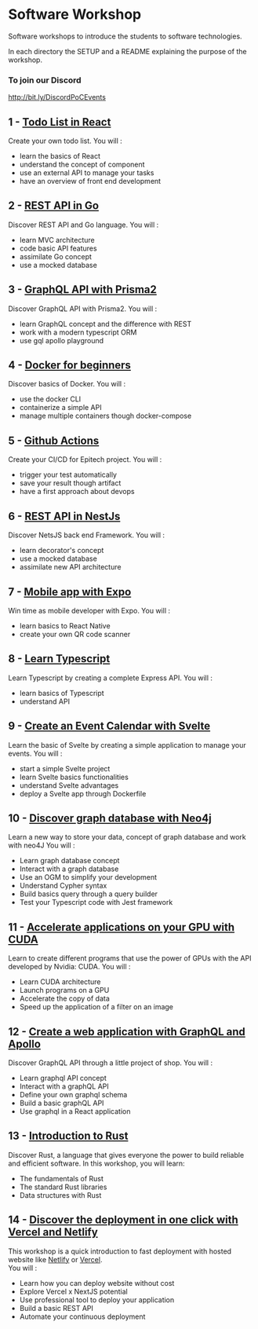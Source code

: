 # Software Workshop

Software workshops to introduce the students to software technologies.

In each directory the SETUP and a README explaining the purpose of the workshop.

### To join our Discord
http://bit.ly/DiscordPoCEvents

## 1 - [Todo List in React](01.React)

Create your own todo list. You will :
 - learn the basics of React
 - understand the concept of component
 - use an external API to manage your tasks
 - have an overview of front end development

## 2 - [REST API in Go](02.Go)

Discover REST API and Go language. You will :
 - learn MVC architecture
 - code basic API features
 - assimilate Go concept
 - use a mocked database

## 3 - [GraphQL API with Prisma2](03.Prisma)

Discover GraphQL API with Prisma2. You will :
 - learn GraphQL concept and the difference with REST
 - work with a modern typescript ORM
 - use gql apollo playground

## 4 - [Docker for beginners](04.Docker)

Discover basics of Docker. You will :
 - use the docker CLI
 - containerize a simple API
 - manage multiple containers though docker-compose

## 5 - [Github Actions](05.Actions)

Create your CI/CD for Epitech project. You will :
 - trigger your test automatically
 - save your result though artifact
 - have a first approach about devops

## 6 - [REST API in NestJs](06.Nest)

Discover NetsJS back end Framework. You will :
 - learn decorator's concept
 - use a mocked database
 - assimilate new API architecture

## 7 - [Mobile app with Expo](07.Expo)

Win time as mobile developer with Expo. You will :
 - learn basics to React Native
 - create your own QR code scanner
 
## 8 - [Learn Typescript](08.Typescript)

Learn Typescript by creating a complete Express API. You will :
 - learn basics of Typescript
 - understand API

## 9 - [Create an Event Calendar with Svelte](09.Svelte)

Learn the basic of Svelte by creating a simple application to manage your events.
You will :
  - start  a simple Svelte project
  - learn Svelte basics functionalities
  - understand Svelte advantages
  - deploy a Svelte app through Dockerfile

## 10 - [Discover graph database with Neo4j](10.Neo4j)

Learn a new way to store your data, concept of graph database and work with neo4J
You will :
 - Learn graph database concept
 - Interact with a graph database
 - Use an OGM to simplify your development
 - Understand Cypher syntax
 - Build basics query through a query builder  
 - Test your Typescript code with Jest framework
  

## 11 - [Accelerate applications on your GPU with CUDA](11.CUDA)

Learn to create different programs that use the power of GPUs with the API developed by Nvidia: CUDA.
You will :

- Learn CUDA architecture
- Launch programs on a GPU
- Accelerate the copy of data
- Speed up the application of a filter on an image

## 12 - [Create a web application with GraphQL and Apollo](./12.GraphQL-Apollo)

Discover GraphQL API through a little project of shop. 
You will :
 - Learn graphql API concept
 - Interact with a graphQL API
 - Define your own graphql schema
 - Build a basic graphQL API
 - Use graphql in a React application

## 13 - [Introduction to Rust](./13.Rust)

Discover Rust, a language that gives everyone the power to build reliable and efficient software.
In this workshop, you will learn:
 - The fundamentals of Rust
 - The standard Rust libraries
 - Data structures with Rust

## 14 - [Discover the deployment in one click with Vercel and Netlify](./14.Vercel)

This workshop is a quick introduction to fast deployment with hosted website like [Netlify](https://www.netlify.com/) or [Vercel](https://vercel.com/).<br>
You will :
- Learn how you can deploy website without cost
- Explore Vercel x NextJS potential
- Use professional tool to deploy your application
- Build a basic REST API
- Automate your continuous deployment


